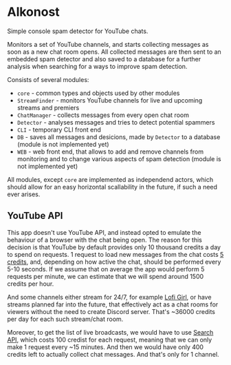 # Alkonost

Simple console spam detector for YouTube chats.

Monitors a set of YouTube channels, and starts collecting messages as soon as a new chat room opens. All collected messages are then sent to an embedded spam detector and also saved to a database for a further analysis when searching for a ways to improve spam detection.

Consists of several modules:
* `core` - common types and objects used by other modules
* `StreamFinder` - monitors YouTube channels for live and upcoming streams and premiers
* `ChatManager` - collects messages from every open chat room
* `Detector` - analyses messages and tries to detect potential spammers
* `CLI` - temporary CLI front end
* `DB` - saves all messages and desicions, made by `Detector` to a database (module is not implemented yet)
* `WEB` - web front end, that allows to add and remove channels from monitoring and to change various aspects of spam detection (module is not implemented yet)

All modules, except `core` are implemented as independend actors, which should allow for an easy horizontal scallability in the future, if such a need ever arises.

## YouTube API

This app doesn't use YouTube API, and instead opted to emulate the behaviour of a browser with the chat being open. The reason for this decision is that YouTube by default provides only 10 thousand credits a day to spend on requests. 1 request to load new messages from the chat costs [5 credits][1], and, depending on how active the chat, should be performed every 5-10 seconds. If we assume that on average the app would perform 5 requests per minute, we can estimate that we will spend around 1500 credits per hour. 

[1]: https://stackoverflow.com/a/67745370

And some channels either stream for 24/7, for example [Lofi Girl](https://www.youtube.com/channel/UCSJ4gkVC6NrvII8umztf0Ow), or have streams planned far into the future, that effectively act as a chat rooms for viewers without the need to create Discord server. That's ~36000 credits per day for each such stream/chat room.

Moreover, to get the list of live broadcasts, we would have to use [Search API](https://developers.google.com/youtube/v3/docs/search/list), which costs 100 credist for each request, meaning that we can only make 1 request every ~15 minutes. And then we would have only 400 credits left to actually collect chat messages. And that's only for 1 channel.